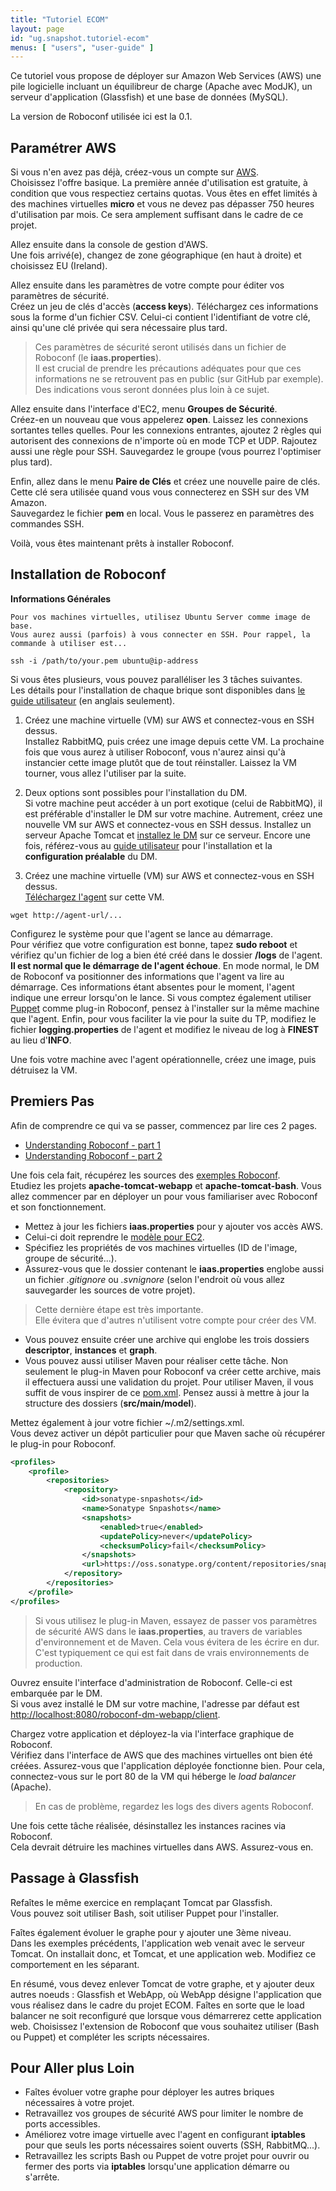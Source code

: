 ```yaml
---
title: "Tutoriel ECOM"
layout: page
id: "ug.snapshot.tutoriel-ecom"
menus: [ "users", "user-guide" ]
---
```


Ce tutoriel vous propose de déployer sur Amazon Web Services (AWS) une pile logicielle 
incluant un équilibreur de charge (Apache avec ModJK), un serveur d'application (Glassfish)
et une base de données (MySQL).

La version de Roboconf utilisée ici est la 0.1.


## Paramétrer AWS

Si vous n'en avez pas déjà, créez-vous un compte sur [AWS](http://aws.amazon.com/fr/).    
Choisissez l'offre basique. La première année d'utilisation est gratuite, à condition que vous respectiez certains quotas.
Vous êtes en effet limités à des machines virtuelles **micro** et vous ne devez pas dépasser 750 
heures d'utilisation par mois. Ce sera amplement suffisant dans le cadre de ce projet.

Allez ensuite dans la console de gestion d'AWS.  
Une fois arrivé(e), changez de zone géographique (en haut à droite) et choisissez EU (Ireland).

Allez ensuite dans les paramètres de votre compte pour éditer vos paramètres de sécurité.  
Créez un jeu de clés d'accès (**access keys**). Téléchargez ces informations sous la forme d'un fichier CSV.
Celui-ci contient l'identifiant de votre clé, ainsi qu'une clé privée qui sera nécessaire plus tard.

> Ces paramètres de sécurité seront utilisés dans un fichier de Roboconf (le **iaas.properties**).  
> Il est crucial de prendre les précautions adéquates pour que ces informations ne se retrouvent
> pas en public (sur GitHub par exemple). Des indications vous seront données plus loin à ce sujet.

Allez ensuite dans l'interface d'EC2, menu **Groupes de Sécurité**.  
Créez-en un nouveau que vous appelerez **open**. Laissez les connexions sortantes telles quelles.
Pour les connexions entrantes, ajoutez 2 règles qui autorisent des connexions de n'importe où en mode TCP et UDP.
Rajoutez aussi une règle pour SSH. Sauvegardez le groupe (vous pourrez l'optimiser plus tard).

Enfin, allez dans le menu **Paire de Clés** et créez une nouvelle paire de clés.  
Cette clé sera utilisée quand vous vous connecterez en SSH sur des VM Amazon.  
Sauvegardez le fichier **pem** en local. Vous le passerez en paramètres des commandes SSH.

Voilà, vous êtes maintenant prêts à installer Roboconf.


## Installation de Roboconf

**Informations Générales**

	Pour vos machines virtuelles, utilisez Ubuntu Server comme image de base.  
	Vous aurez aussi (parfois) à vous connecter en SSH. Pour rappel, la commande à utiliser est...
	
	ssh -i /path/to/your.pem ubuntu@ip-address

Si vous êtes plusieurs, vous pouvez paralléliser les 3 tâches suivantes.  
Les détails pour l'installation de chaque brique sont disponibles dans 
[le guide utilisateur](/en/user-guide-0.1/user-guide.html) (en anglais seulement).

1. Créez une machine virtuelle (VM) sur AWS et connectez-vous en SSH dessus.  
Installez RabbitMQ, puis créez une image depuis cette VM. La prochaine fois que vous aurez à utiliser
Roboconf, vous n'aurez ainsi qu'à instancier cette image plutôt que de tout réinstaller. Laissez la VM
tourner, vous allez l'utiliser par la suite. 

2. Deux options sont possibles pour l'installation du DM.  
Si votre machine peut accéder à un port exotique (celui de RabbitMQ), il est préférable d'installer le DM sur votre
machine. Autrement, créez une nouvelle VM sur AWS et connectez-vous en SSH dessus. Installez un serveur Apache Tomcat 
et [installez le DM](../telecharger.html) sur ce serveur. Encore une fois, référez-vous au 
[guide utilisateur](/en/user-guide-0.1/user-guide.html)  pour l'installation et la **configuration préalable** du DM.

3. Créez une machine virtuelle (VM) sur AWS et connectez-vous en SSH dessus.  
[Téléchargez l'agent](../telecharger.html) sur cette VM.

```
wget http://agent-url/...
```

Configurez le système pour que l'agent se lance au démarrage.  
Pour vérifiez que votre configuration est bonne, tapez **sudo reboot** et vérifiez qu'un fichier de log a bien été
créé dans le dossier **/logs** de l'agent. **Il est normal que le démarrage de l'agent échoue**. En mode normal,
le DM de Roboconf va positionner des informations que l'agent va lire au démarrage. Ces informations étant absentes
pour le moment, l'agent indique une erreur lorsqu'on le lance. Si vous comptez également utiliser [Puppet](http://puppetlabs.com/)
comme plug-in Roboconf, pensez à l'installer sur la même machine que l'agent. Enfin, pour vous faciliter la vie pour la suite
du TP, modifiez le fichier **logging.properties** de l'agent et modifiez le niveau de log à **FINEST** au lieu d'**INFO**.

Une fois votre machine avec l'agent opérationnelle, créez une image, puis détruisez la VM.


## Premiers Pas

Afin de comprendre ce qui va se passer, commencez par lire ces 2 pages.

* [Understanding Roboconf - part 1](/en/user-guide/lamp-example-part-1.html)
* [Understanding Roboconf - part 2](/en/user-guide/lamp-example-part-2.html)

Une fois cela fait, récupérez les sources des [exemples Roboconf](https://github.com/roboconf/roboconf-examples).  
Etudiez les projets **apache-tomcat-webapp** et **apache-tomcat-bash**. Vous allez commencer par en déployer un
pour vous familiariser avec Roboconf et son fonctionnement.

* Mettez à jour les fichiers **iaas.properties** pour y ajouter vos accès AWS.
* Celui-ci doit reprendre le [modèle pour EC2](/en/user-guide/iaas-aws.html).
* Spécifiez les propriétés de vos machines virtuelles (ID de l'image, groupe de sécurité...).
* Assurez-vous que le dossier contenant le **iaas.properties** englobe aussi un fichier *.gitignore*
ou *.svnignore* (selon l'endroit où vous allez sauvegarder les sources de votre projet).

> Cette dernière étape est très importante.  
> Elle évitera que d'autres n'utilisent votre compte pour créer des VM.

* Vous pouvez ensuite créer une archive qui englobe les trois dossiers **descriptor**, **instances**
et **graph**.
* Vous pouvez aussi utiliser Maven pour réaliser cette tâche. Non seulement le plug-in Maven pour
Roboconf va créer cette archive, mais il effectuera aussi une validation du projet. Pour utiliser Maven,
il vous suffit de vous inspirer de ce 
[pom.xml](https://github.com/roboconf/roboconf-maven-plugin/blob/master/src/test/projects/project--valid/pom.xml).
Pensez aussi à mettre à jour la structure des dossiers (**src/main/model**).

Mettez également à jour votre fichier ~/.m2/settings.xml.  
Vous devez activer un dépôt particulier pour que Maven sache où récupérer
le plug-in pour Roboconf.

```xml
<profiles>
	<profile>
		<repositories>
			<repository>
				<id>sonatype-snpashots</id>
				<name>Sonatype Snpashots</name>
				<snapshots>
					<enabled>true</enabled>
					<updatePolicy>never</updatePolicy>
					<checksumPolicy>fail</checksumPolicy>
				</snapshots>
				<url>https://oss.sonatype.org/content/repositories/snapshots</url>
			</repository>
		</repositories>
	</profile>
</profiles>
```

> Si vous utilisez le plug-in Maven, essayez de passer vos paramètres de sécurité AWS dans le **iaas.properties**,
> au travers de variables d'environnement et de Maven. Cela vous évitera de les écrire en dur. C'est
> typiquement ce qui est fait dans de vrais environnements de production.


Ouvrez ensuite l'interface d'administration de Roboconf. Celle-ci est embarquée par le DM.  
Si vous avez installé le DM sur votre machine, l'adresse par défaut est 
[http://localhost:8080/roboconf-dm-webapp/client](http://localhost:8080/roboconf-dm-webapp/client).

Chargez votre application et déployez-la via l'interface graphique de Roboconf.  
Vérifiez dans l'interface de AWS que des machines virtuelles ont bien été créées.  Assurez-vous que
l'application déployée fonctionne bien. Pour cela, connectez-vous sur le port 80 de la VM qui héberge le *load balancer* (Apache).

> En cas de problème, regardez les logs des divers agents Roboconf.

Une fois cette tâche réalisée, désinstallez les instances racines via Roboconf.  
Cela devrait détruire les machines virtuelles dans AWS. Assurez-vous en.


## Passage à Glassfish

Refaîtes le même exercice en remplaçant Tomcat par Glassfish.  
Vous pouvez soit utiliser Bash, soit utiliser Puppet pour l'installer.

Faîtes également évoluer le graphe pour y ajouter une 3ème niveau.  
Dans les exemples précédents, l'application web venait avec le serveur Tomcat. On installait donc, et Tomcat,
et une application web. Modifiez ce comportement en les séparant.

En résumé, vous devez enlever Tomcat de votre graphe, et y ajouter deux autres noeuds : Glassfish et WebApp, où
WebApp désigne l'application que vous réalisez dans le cadre du projet ECOM. Faîtes en sorte que le load balancer
ne soit reconfiguré que lorsque vous démarrerez cette application web. Choisissez l'extension de Roboconf que vous 
souhaitez utiliser (Bash ou Puppet) et compléter les scripts nécessaires.


## Pour Aller plus Loin

* Faîtes évoluer votre graphe pour déployer les autres briques nécessaires à votre projet.
* Retravaillez vos groupes de sécurité AWS pour limiter le nombre de ports accessibles.
* Améliorez votre image virtuelle avec l'agent en configurant **iptables** pour que seuls les ports nécessaires soient ouverts (SSH, RabbitMQ...).
* Retravaillez les scripts Bash ou Puppet de votre projet pour ouvrir ou fermer des ports via **iptables** lorsqu'une 
application démarre ou s'arrête.
